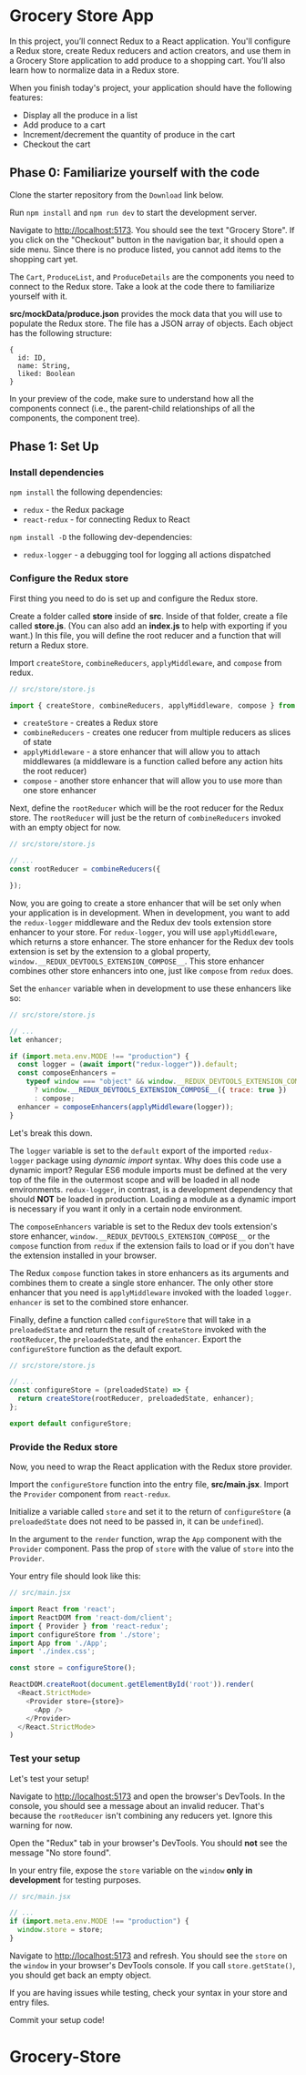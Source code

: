 # Grocery Store App

In this project, you’ll connect Redux to a React application. You'll configure
a Redux store, create Redux reducers and action creators, and use them in a
Grocery Store application to add produce to a shopping cart. You'll also learn
how to normalize data in a Redux store.

When you finish today's project, your application should have the following
features:

- Display all the produce in a list
- Add produce to a cart
- Increment/decrement the quantity of produce in the cart
- Checkout the cart

## Phase 0: Familiarize yourself with the code

Clone the starter repository from the `Download` link below.

Run `npm install` and `npm run dev` to start the development server.

Navigate to [http://localhost:5173]. You should see the text "Grocery Store".
If you click on the "Checkout" button in the navigation bar, it should open a
side menu. Since there is no produce listed, you cannot add items to the
shopping cart yet.

The `Cart`, `ProduceList`, and `ProduceDetails` are the components you need to
connect to the Redux store. Take a look at the code there to familiarize
yourself with it.

__src/mockData/produce.json__ provides the mock data that you will use to
populate the Redux store. The file has a JSON array of objects. Each object has
the following structure:

```plaintext
{
  id: ID,
  name: String,
  liked: Boolean
}
```

In your preview of the code, make sure to understand how all the components
connect (i.e., the parent-child relationships of all the components, the
component tree).

## Phase 1: Set Up

### Install dependencies

`npm install` the following dependencies:

- `redux` - the Redux package
- `react-redux` - for connecting Redux to React

`npm install -D` the following dev-dependencies:

- `redux-logger` - a debugging tool for logging all actions dispatched

### Configure the Redux store

First thing you need to do is set up and configure the Redux store.

Create a folder called __store__ inside of __src__. Inside of that folder,
create a file called __store.js__. (You can also add an __index.js__ to help
with exporting if you want.) In this file, you will define the root reducer and
a function that will return a Redux store.

Import `createStore`, `combineReducers`, `applyMiddleware`, and `compose` from
redux.

```js
// src/store/store.js

import { createStore, combineReducers, applyMiddleware, compose } from 'redux';
```

- `createStore` - creates a Redux store
- `combineReducers` - creates one reducer from multiple reducers as slices of
  state
- `applyMiddleware` - a store enhancer that will allow you to attach middlewares
  (a middleware is a function called before any action hits the root reducer)
- `compose` - another store enhancer that will allow you to use more than one
  store enhancer

Next, define the `rootReducer` which will be the root reducer for the Redux
store. The `rootReducer` will just be the return of `combineReducers` invoked
with an empty object for now.

```js
// src/store/store.js

// ...
const rootReducer = combineReducers({

});
```

Now, you are going to create a store enhancer that will be set only when your
application is in development. When in development, you want to add the
`redux-logger` middleware and the Redux dev tools extension store enhancer to
your store. For `redux-logger`, you will use `applyMiddleware`, which returns
a store enhancer. The store enhancer for the Redux dev tools extension is set
by the extension to a global property,
`window.__REDUX_DEVTOOLS_EXTENSION_COMPOSE__`. This store enhancer combines
other store enhancers into one, just like `compose` from `redux` does.

Set the `enhancer` variable when in development to use these enhancers like so:

```js
// src/store/store.js

// ...
let enhancer;

if (import.meta.env.MODE !== "production") {
  const logger = (await import("redux-logger")).default;
  const composeEnhancers =
    typeof window === "object" && window.__REDUX_DEVTOOLS_EXTENSION_COMPOSE__
      ? window.__REDUX_DEVTOOLS_EXTENSION_COMPOSE__({ trace: true })
      : compose;
  enhancer = composeEnhancers(applyMiddleware(logger));
}
```

Let's break this down.

The `logger` variable is set to the `default` export of the imported
`redux-logger` package using _dynamic import_ syntax. Why does this code use a
dynamic import? Regular ES6 module imports must be defined at the very top of
the file in the outermost scope and will be loaded in all node environments.
`redux-logger`, in contrast, is a development dependency that should **NOT** be
loaded in production. Loading a module as a dynamic import is necessary if you
want it only in a certain node environment.

The `composeEnhancers` variable is set to the Redux dev tools extension's
store enhancer, `window.__REDUX_DEVTOOLS_EXTENSION_COMPOSE__` or the `compose`
function from `redux` if the extension fails to load or if you don't have the
extension installed in your browser.

The Redux `compose` function takes in store enhancers as its arguments and
combines them to create a single store enhancer. The only other store enhancer
that you need is `applyMiddleware` invoked with the loaded `logger`. `enhancer`
is set to the combined store enhancer.

Finally, define a function called `configureStore` that will take in a
`preloadedState` and return the result of `createStore` invoked with the
`rootReducer`, the `preloadedState`, and the `enhancer`. Export the
`configureStore` function as the default export.

```js
// src/store/store.js

// ...
const configureStore = (preloadedState) => {
  return createStore(rootReducer, preloadedState, enhancer);
};

export default configureStore;
```

### Provide the Redux store

Now, you need to wrap the React application with the Redux store provider.

Import the `configureStore` function into the entry file, __src/main.jsx__.
Import the `Provider` component from `react-redux`.

Initialize a variable called `store` and set it to the return of
`configureStore` (a `preloadedState` does not need to be passed in, it can be
`undefined`).

In the argument to the `render` function, wrap the `App` component with the
`Provider` component. Pass the prop of `store` with the value of `store` into
the `Provider`.

Your entry file should look like this:

```js
// src/main.jsx

import React from 'react';
import ReactDOM from 'react-dom/client';
import { Provider } from 'react-redux';
import configureStore from './store';
import App from './App';
import './index.css';

const store = configureStore();

ReactDOM.createRoot(document.getElementById('root')).render(
  <React.StrictMode>
    <Provider store={store}>
      <App />
    </Provider>
  </React.StrictMode>
)
```

### Test your setup

Let's test your setup!

Navigate to [http://localhost:5173] and open the browser's DevTools. In the
console, you should see a message about an invalid reducer. That's because the
`rootReducer` isn't combining any reducers yet. Ignore this warning for now.

Open the "Redux" tab in your browser's DevTools. You should **not** see the
message "No store found".

In your entry file, expose the `store` variable on the `window` **only in
development** for testing purposes.

```js
// src/main.jsx

// ...
if (import.meta.env.MODE !== "production") {
  window.store = store;
}
```

Navigate to [http://localhost:5173] and refresh. You should see the `store` on
the `window` in your browser's DevTools console. If you call `store.getState()`,
you should get back an empty object.

If you are having issues while testing, check your syntax in your store and
entry files.

Commit your setup code!

[http://localhost:5173]: http://localhost:5173
# Grocery-Store
